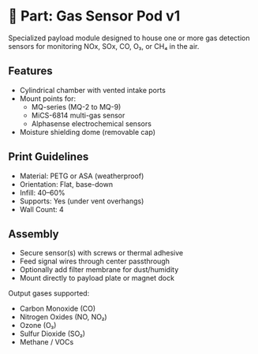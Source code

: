# 🧪 Part: Gas Sensor Pod v1

Specialized payload module designed to house one or more gas detection sensors for monitoring NOx, SOx, CO, O₃, or CH₄ in the air.

## Features

- Cylindrical chamber with vented intake ports
- Mount points for:
  - MQ-series (MQ-2 to MQ-9)
  - MiCS-6814 multi-gas sensor
  - Alphasense electrochemical sensors
- Moisture shielding dome (removable cap)

## Print Guidelines

- Material: PETG or ASA (weatherproof)
- Orientation: Flat, base-down
- Infill: 40–60%
- Supports: Yes (under vent overhangs)
- Wall Count: 4

## Assembly

- Secure sensor(s) with screws or thermal adhesive
- Feed signal wires through center passthrough
- Optionally add filter membrane for dust/humidity
- Mount directly to payload plate or magnet dock

Output gases supported:
- Carbon Monoxide (CO)
- Nitrogen Oxides (NO, NO₂)
- Ozone (O₃)
- Sulfur Dioxide (SO₂)
- Methane / VOCs
